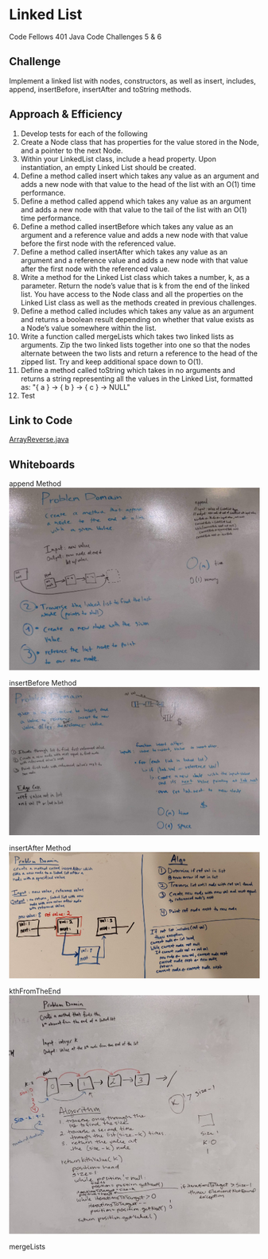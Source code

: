 # Linked List
Code Fellows 401 Java Code Challenges 5 & 6

## Challenge
Implement a linked list with nodes, constructors, as well as insert, includes, append, insertBefore, insertAfter and toString methods.

## Approach & Efficiency
1. Develop tests for each of the following
2. Create a Node class that has properties for the value stored in the Node, and a pointer to the next Node.
3. Within your LinkedList class, include a head property. Upon instantiation, an empty Linked List should be created.
4. Define a method called insert which takes any value as an argument and adds a new node with that value to the head of the list with an O(1) time performance.
5. Define a method called append which takes any value as an argument and adds a new node with that value to the tail of the list with an O(1) time performance.
6. Define a method called insertBefore which takes any value as an argument and a reference value and adds a new node with that value before the first node with the referenced value.
7. Define a method called insertAfter which takes any value as an argument and a reference value and adds a new node with that value after the first node with the referenced value.
8. Write a method for the Linked List class which takes a number, k, as a parameter. Return the node’s value that is k from the end of the linked list. You have access to the Node class and all the properties on the Linked List class as well as the methods created in previous challenges.
8. Define a method called includes which takes any value as an argument and returns a boolean result depending on whether that value exists as a Node’s value somewhere within the list.
9. Write a function called mergeLists which takes two linked lists as arguments. Zip the two linked lists together into one so that the nodes alternate between the two lists and return a reference to the head of the zipped list. Try and keep additional space down to O(1).
10. Define a method called toString which takes in no arguments and returns a string representing all the values in the Linked List, formatted as:
   "{ a } -> { b } -> { c } -> NULL"
11. Test

## Link to Code
[ArrayReverse.java](../src/main/java/code401Challenges/LinkedList/LinkedList.java)

## Whiteboards

append Method
![append](../assets/appendsWhiteboard.jpg)

insertBefore Method
![insertBefore](../assets/insertBeforeWhiteboard.jpg)

insertAfter Method
![insertAfter](../assets/insertAfter.jpg) 

kthFromTheEnd
![kthFromTheEnd](../assets/kthFromEnd.jpg)

mergeLists


